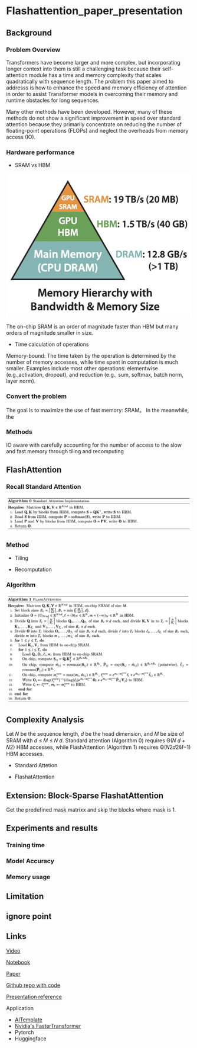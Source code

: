 # Flashattention_paper_presentation


## Background

### Problem Overview

Transformers have become larger and more complex, but incorporating longer context into them is still a challenging task because their self-attention module has a time and memory complexity that scales quadratically with sequence length. The problem this paper aimed to addresss is how to enhance the speed and memory efficiency of attention in order to assist Transformer models in overcoming their memory and runtime obstacles for long sequences.

Many other methods have been developed. However, many of these methods do not show a significant improvement in speed over standard attention because they primarily concentrate on reducing the number of floating-point operations (FLOPs) and neglect the overheads from memory access (IO).


### Hardware performance 

* SRAM vs HBM

![plot](https://github.com/yueguo1997/Flashattention_paper_presentation/blob/17782d32252de3ba7d854dbdfa9eb3108829bbb9/image1.png)

The on-chip SRAM is an order of magnitude faster than HBM but many orders of magnitude smaller in size.

* Time calculation of operations

Memory-bound: The time taken by the operation is determined by the number of memory accesses, while time spent in computation is much smaller. Examples include most other operations: elementwise (e.g.,activation, dropout), and reduction (e.g., sum, softmax, batch norm, layer norm).



### Convert the problem
The goal is to maximize the use of fast memory: SRAM。 In the meanwhile, the 


### Methods
IO aware with carefully accounting for the number of access to the slow and fast memory through tiling and recomputing




## FlashAttention



### Recall Standard Attention
![plot](https://github.com/yueguo1997/Flashattention_paper_presentation/blob/c49e4ad099f488b020e449a2b4ac9263ee9747f0/image2.png)



### Method

* Tiling


* Recomputation


### Algorithm


![plot](https://github.com/yueguo1997/Flashattention_paper_presentation/blob/c49e4ad099f488b020e449a2b4ac9263ee9747f0/image3.png)





## Complexity Analysis
Let 𝑁 be the sequence length, 𝑑 be the head dimension, and 𝑀 be size of SRAM with 𝑑 ≤ 𝑀 ≤ 𝑁 𝑑. Standard attention (Algorithm 0) requires Θ(𝑁 𝑑 + 𝑁2) HBM accesses, while FlashAttention (Algorithm 1) requires Θ(𝑁2𝑑2𝑀−1) HBM accesses.

* Standard Attetion

* FlashatAttention



## Extension: Block-Sparse FlashatAttention
Get the predefined mask matrixx and skip the blocks where mask is 1.


## Experiments and results

### Training time

### Model Accuracy



### Memory usage




## Limitation

## ignore point

## Links

[Video]()

[Notebook]()

[Paper]()

[Github repo with code]()

[Presentation reference]()

Application

* [AITemplate]() 
* [Nvidia's FasterTransformer]()
* Pytorch
* Huggingface






